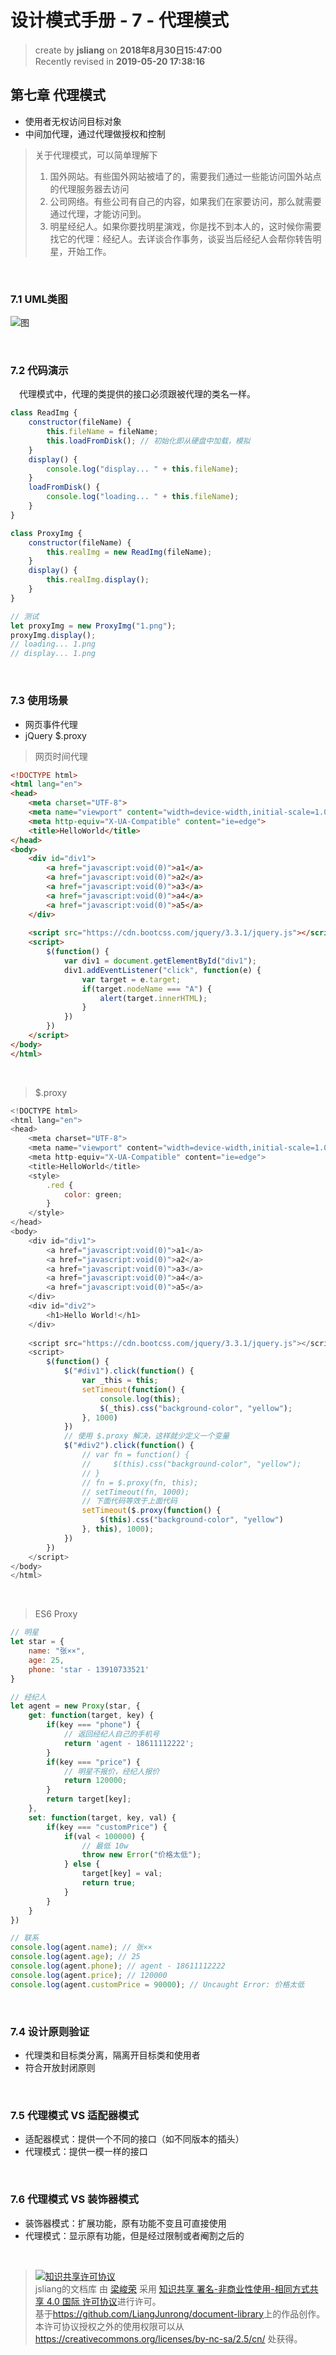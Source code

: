 设计模式手册 - 7 - 代理模式
===

> create by **jsliang** on **2018年8月30日15:47:00**  
> Recently revised in **2019-05-20 17:38:16**

## 第七章 代理模式
* 使用者无权访问目标对象
* 中间加代理，通过代理做授权和控制

> 关于代理模式，可以简单理解下
> 1. 国外网站。有些国外网站被墙了的，需要我们通过一些能访问国外站点的代理服务器去访问
> 2. 公司网络。有些公司有自己的内容，如果我们在家要访问，那么就需要通过代理，才能访问到。
> 3. 明星经纪人。如果你要找明星演戏，你是找不到本人的，这时候你需要找它的代理：经纪人。去详谈合作事务，谈妥当后经纪人会帮你转告明星，开始工作。

<br>

### 7.1 UML类图
![图](../../public-repertory/img/js-design-pattern-chapter7-1.png)

<br>

### 7.2 代码演示
&emsp;代理模式中，代理的类提供的接口必须跟被代理的类名一样。

```js
class ReadImg {
    constructor(fileName) {
        this.fileName = fileName;
        this.loadFromDisk(); // 初始化即从硬盘中加载，模拟
    }
    display() {
        console.log("display... " + this.fileName);
    }
    loadFromDisk() {
        console.log("loading... " + this.fileName);
    }
}

class ProxyImg {
    constructor(fileName) {
        this.realImg = new ReadImg(fileName);
    }
    display() {
        this.realImg.display();
    }
}

// 测试
let proxyImg = new ProxyImg("1.png");
proxyImg.display(); 
// loading... 1.png
// display... 1.png
```

<br>

### 7.3 使用场景
* 网页事件代理
* jQuery $.proxy

> 网页时间代理

```html
<!DOCTYPE html>
<html lang="en">
<head>
    <meta charset="UTF-8">
    <meta name="viewport" content="width=device-width,initial-scale=1.0,maximum-scale=1.0,user-scalable=no">
    <meta http-equiv="X-UA-Compatible" content="ie=edge">
    <title>HelloWorld</title>
</head>
<body>
    <div id="div1">
        <a href="javascript:void(0)">a1</a>
        <a href="javascript:void(0)">a2</a>
        <a href="javascript:void(0)">a3</a>
        <a href="javascript:void(0)">a4</a>
        <a href="javascript:void(0)">a5</a>
    </div>
    
    <script src="https://cdn.bootcss.com/jquery/3.3.1/jquery.js"></script>
    <script>
        $(function() {
            var div1 = document.getElementById("div1");
            div1.addEventListener("click", function(e) {
                var target = e.target;
                if(target.nodeName === "A") {
                    alert(target.innerHTML);
                }
            })
        })
    </script>
</body>
</html>
```

<br>

> $.proxy

```js
<!DOCTYPE html>
<html lang="en">
<head>
    <meta charset="UTF-8">
    <meta name="viewport" content="width=device-width,initial-scale=1.0,maximum-scale=1.0,user-scalable=no">
    <meta http-equiv="X-UA-Compatible" content="ie=edge">
    <title>HelloWorld</title>
    <style>
        .red {
            color: green;
        }
    </style>
</head>
<body>
    <div id="div1">
        <a href="javascript:void(0)">a1</a>
        <a href="javascript:void(0)">a2</a>
        <a href="javascript:void(0)">a3</a>
        <a href="javascript:void(0)">a4</a>
        <a href="javascript:void(0)">a5</a>
    </div>
    <div id="div2">
        <h1>Hello World!</h1>
    </div>
    
    <script src="https://cdn.bootcss.com/jquery/3.3.1/jquery.js"></script>
    <script>
        $(function() {
            $("#div1").click(function() {
                var _this = this;
                setTimeout(function() {
                    console.log(this);
                    $(_this).css("background-color", "yellow");
                }, 1000)
            })
            // 使用 $.proxy 解决，这样就少定义一个变量
            $("#div2").click(function() {
                // var fn = function() {
                //     $(this).css("background-color", "yellow");
                // }
                // fn = $.proxy(fn, this);
                // setTimeout(fn, 1000);
                // 下面代码等效于上面代码
                setTimeout($.proxy(function() {
                    $(this).css("background-color", "yellow")
                }, this), 1000);
            })
        })
    </script>
</body>
</html>
```

<br>

> ES6 Proxy

```js
// 明星
let star = {
    name: "张××",
    age: 25,
    phone: 'star - 13910733521'
}

// 经纪人
let agent = new Proxy(star, {
    get: function(target, key) {
        if(key === "phone") {
            // 返回经纪人自己的手机号
            return 'agent - 18611112222';
        }
        if(key === "price") {
            // 明星不报价，经纪人报价
            return 120000;
        }
        return target[key];
    },
    set: function(target, key, val) {
        if(key === "customPrice") {
            if(val < 100000) {
                // 最低 10w
                throw new Error("价格太低");
            } else {
                target[key] = val;
                return true;
            }
        }
    }
})

// 联系
console.log(agent.name); // 张××
console.log(agent.age); // 25
console.log(agent.phone); // agent - 18611112222
console.log(agent.price); // 120000
console.log(agent.customPrice = 90000); // Uncaught Error: 价格太低
```

<br>

### 7.4 设计原则验证
* 代理类和目标类分离，隔离开目标类和使用者
* 符合开放封闭原则

<br>

### 7.5 代理模式 VS 适配器模式
* 适配器模式：提供一个不同的接口（如不同版本的插头）
* 代理模式：提供一模一样的接口

<br>

### 7.6 代理模式 VS 装饰器模式
* 装饰器模式：扩展功能，原有功能不变且可直接使用
* 代理模式：显示原有功能，但是经过限制或者阉割之后的

<br>

> <a rel="license" href="http://creativecommons.org/licenses/by-nc-sa/4.0/"><img alt="知识共享许可协议" style="border-width:0" src="https://i.creativecommons.org/l/by-nc-sa/4.0/88x31.png" /></a><br /><span xmlns:dct="http://purl.org/dc/terms/" property="dct:title">jsliang的文档库</span> 由 <a xmlns:cc="http://creativecommons.org/ns#" href="https://github.com/LiangJunrong/document-library" property="cc:attributionName" rel="cc:attributionURL">梁峻荣</a> 采用 <a rel="license" href="http://creativecommons.org/licenses/by-nc-sa/4.0/">知识共享 署名-非商业性使用-相同方式共享 4.0 国际 许可协议</a>进行许可。<br />基于<a xmlns:dct="http://purl.org/dc/terms/" href="https://github.com/LiangJunrong/document-library" rel="dct:source">https://github.com/LiangJunrong/document-library</a>上的作品创作。<br />本许可协议授权之外的使用权限可以从 <a xmlns:cc="http://creativecommons.org/ns#" href="https://creativecommons.org/licenses/by-nc-sa/2.5/cn/" rel="cc:morePermissions">https://creativecommons.org/licenses/by-nc-sa/2.5/cn/</a> 处获得。